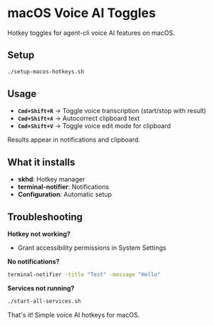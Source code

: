 # macOS Voice AI Toggles

Hotkey toggles for agent-cli voice AI features on macOS.

## Setup

```bash
./setup-macos-hotkeys.sh
```

## Usage

- **`Cmd+Shift+R`** → Toggle voice transcription (start/stop with result)
- **`Cmd+Shift+A`** → Autocorrect clipboard text
- **`Cmd+Shift+V`** → Toggle voice edit mode for clipboard

Results appear in notifications and clipboard.

## What it installs

- **skhd**: Hotkey manager
- **terminal-notifier**: Notifications
- **Configuration**: Automatic setup

## Troubleshooting

**Hotkey not working?**
- Grant accessibility permissions in System Settings

**No notifications?**
```bash
terminal-notifier -title "Test" -message "Hello"
```

**Services not running?**
```bash
./start-all-services.sh
```

That's it! Simple voice AI hotkeys for macOS.
